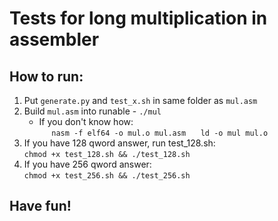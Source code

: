 # Tests for long multiplication in assembler

## How to run:

1. Put `generate.py` and `test_x.sh` in same folder as `mul.asm`
2. Build `mul.asm` into runable - `./mul`
      * If you don't know how:  
      `nasm -f elf64 -o mul.o mul.asm`
      `ld -o mul mul.o`
3. If you have 128 qword answer, run test_128.sh:  
`chmod +x test_128.sh && ./test_128.sh`  
4. If you have 256 qword answer:  
`chmod +x test_256.sh && ./test_256.sh`

## Have fun!
